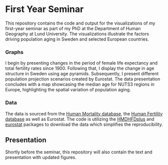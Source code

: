 # First Year Seminar

This repository contains the code and output for the visualizations of my first-year seminar as part of my PhD at the Department of Human Geography at Lund University. The visualizations illustrate the factors driving population aging in Sweden and selected European countries.

### Graphs
I begin by presenting changes in the period of female life expectancy and total fertility rates since 1900. Following that, I display the change in age structure in Sweden using age pyramids. Subsequently, I present different population projection scenarios created by Eurostat. The data presentation concludes with a map showcasing the median age for NUTS3 regions in Europe, highlighting the spatial variation of population aging.

### Data
The data is sourced from the [Human Mortality database](https://www.mortality.org/), the [Human Fertility database](https://www.humanfertility.org/) as well as Eurostat. The code is utilizing the [HMDHFDplus](https://cran.r-project.org/web/packages/HMDHFDplus/index.html) and [eurostat](https://cran.r-project.org/web/packages/eurostat/index.html) packages to download the data which simplifies the reproducibility.

## Presentation
Shortly before the seminar, this repository will also contain the text and presentation with updated figures.
